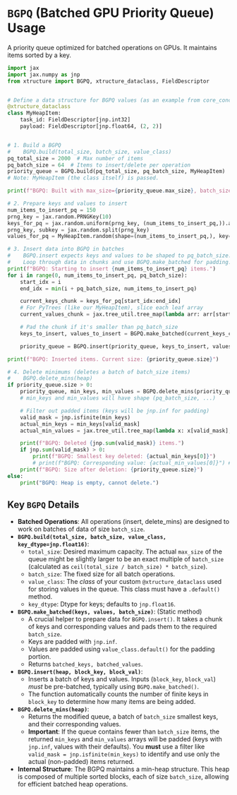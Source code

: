 # `BGPQ` (Batched GPU Priority Queue) Usage

A priority queue optimized for batched operations on GPUs. It maintains items sorted by a key.

```python
import jax
import jax.numpy as jnp
from xtructure import BGPQ, xtructure_dataclass, FieldDescriptor


# Define a data structure for BGPQ values (as an example from core_concepts.md)
@xtructure_dataclass
class MyHeapItem:
    task_id: FieldDescriptor[jnp.int32]
    payload: FieldDescriptor[jnp.float64, (2, 2)]


# 1. Build a BGPQ
#    BGPQ.build(total_size, batch_size, value_class)
pq_total_size = 2000  # Max number of items
pq_batch_size = 64  # Items to insert/delete per operation
priority_queue = BGPQ.build(pq_total_size, pq_batch_size, MyHeapItem)
# Note: MyHeapItem (the class itself) is passed.

print(f"BGPQ: Built with max_size={priority_queue.max_size}, batch_size={priority_queue.batch_size}")

# 2. Prepare keys and values to insert
num_items_to_insert_pq = 150
prng_key = jax.random.PRNGKey(10)
keys_for_pq = jax.random.uniform(prng_key, (num_items_to_insert_pq,)).astype(jnp.float16)
prng_key, subkey = jax.random.split(prng_key)
values_for_pq = MyHeapItem.random(shape=(num_items_to_insert_pq,), key=subkey)

# 3. Insert data into BGPQ in batches
#    BGPQ.insert expects keys and values to be shaped to pq_batch_size.
#    Loop through data in chunks and use BGPQ.make_batched for padding.
print(f"BGPQ: Starting to insert {num_items_to_insert_pq} items.")
for i in range(0, num_items_to_insert_pq, pq_batch_size):
    start_idx = i
    end_idx = min(i + pq_batch_size, num_items_to_insert_pq)

    current_keys_chunk = keys_for_pq[start_idx:end_idx]
    # For PyTrees (like our MyHeapItem), slice each leaf array
    current_values_chunk = jax.tree_util.tree_map(lambda arr: arr[start_idx:end_idx], values_for_pq)

    # Pad the chunk if it's smaller than pq_batch_size
    keys_to_insert, values_to_insert = BGPQ.make_batched(current_keys_chunk, current_values_chunk, pq_batch_size)

    priority_queue = BGPQ.insert(priority_queue, keys_to_insert, values_to_insert)

print(f"BGPQ: Inserted items. Current size: {priority_queue.size}")

# 4. Delete minimums (deletes a batch of batch_size items)
#    BGPQ.delete_mins(heap)
if priority_queue.size > 0:
    priority_queue, min_keys, min_values = BGPQ.delete_mins(priority_queue)
    # min_keys and min_values will have shape (pq_batch_size, ...)

    # Filter out padded items (keys will be jnp.inf for padding)
    valid_mask = jnp.isfinite(min_keys)
    actual_min_keys = min_keys[valid_mask]
    actual_min_values = jax.tree_util.tree_map(lambda x: x[valid_mask], min_values)

    print(f"BGPQ: Deleted {jnp.sum(valid_mask)} items.")
    if jnp.sum(valid_mask) > 0:
        print(f"BGPQ: Smallest key deleted: {actual_min_keys[0]}")
        # print(f"BGPQ: Corresponding value: {actual_min_values[0]}") # If you want to see the value
    print(f"BGPQ: Size after deletion: {priority_queue.size}")
else:
    print("BGPQ: Heap is empty, cannot delete.")
```

## Key `BGPQ` Details

*   **Batched Operations**: All operations (insert, delete_mins) are designed to work on batches of data of size `batch_size`.
*   **`BGPQ.build(total_size, batch_size, value_class, key_dtype=jnp.float16)`**:
    *   `total_size`: Desired maximum capacity. The actual `max_size` of the queue might be slightly larger to be an exact multiple of `batch_size` (calculated as `ceil(total_size / batch_size) * batch_size`).
    *   `batch_size`: The fixed size for all batch operations.
    *   `value_class`: The *class* of your custom `@xtructure_dataclass` used for storing values in the queue. This class must have a `.default()` method.
    *   `key_dtype`: Dtype for keys; defaults to `jnp.float16`.
*   **`BGPQ.make_batched(keys, values, batch_size)`**: (Static method)
    *   A crucial helper to prepare data for `BGPQ.insert()`. It takes a chunk of keys and corresponding values and pads them to the required `batch_size`.
    *   Keys are padded with `jnp.inf`.
    *   Values are padded using `value_class.default()` for the padding portion.
    *   Returns `batched_keys, batched_values`.
*   **`BGPQ.insert(heap, block_key, block_val)`**:
    *   Inserts a batch of keys and values. Inputs (`block_key`, `block_val`) *must* be pre-batched, typically using `BGPQ.make_batched()`.
    *   The function automatically counts the number of finite keys in `block_key` to determine how many items are being added.
*   **`BGPQ.delete_mins(heap)`**:
    *   Returns the modified queue, a batch of `batch_size` smallest keys, and their corresponding values.
    *   **Important**: If the queue contains fewer than `batch_size` items, the returned `min_keys` and `min_values` arrays will be padded (keys with `jnp.inf`, values with their defaults). You **must** use a filter like `valid_mask = jnp.isfinite(min_keys)` to identify and use only the actual (non-padded) items returned.
*   **Internal Structure**: The BGPQ maintains a min-heap structure. This heap is composed of multiple sorted blocks, each of size `batch_size`, allowing for efficient batched heap operations.

